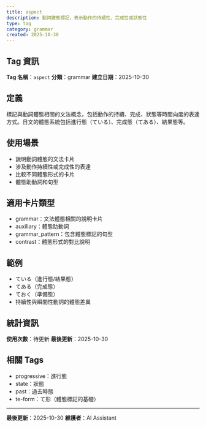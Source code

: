 ```yaml
---
title: aspect
description: 動詞體態標記，表示動作的持續性、完成性或狀態性
type: tag
category: grammar
created: 2025-10-30
---
```


## Tag 資訊

**Tag 名稱**：`aspect`
**分類**：grammar
**建立日期**：2025-10-30

## 定義

標記與動詞體態相關的文法概念，包括動作的持續、完成、狀態等時間向度的表達方式。日文的體態系統包括進行態（ている）、完成態（てある）、結果態等。

## 使用場景

- 說明動詞體態的文法卡片
- 涉及動作持續性或完成性的表達
- 比較不同體態形式的卡片
- 體態助動詞和句型

## 適用卡片類型

- grammar：文法體態相關的說明卡片
- auxiliary：體態助動詞
- grammar_pattern：包含體態標記的句型
- contrast：體態形式的對比說明

## 範例

- ている（進行態/結果態）
- てある（完成態）
- ておく（準備態）
- 持續性與瞬間性動詞的體態差異

## 統計資訊

**使用次數**：待更新
**最後更新**：2025-10-30

## 相關 Tags

- progressive：進行態
- state：狀態
- past：過去時態
- te-form：て形（體態標記的基礎）

---

**最後更新**：2025-10-30
**維護者**：AI Assistant
